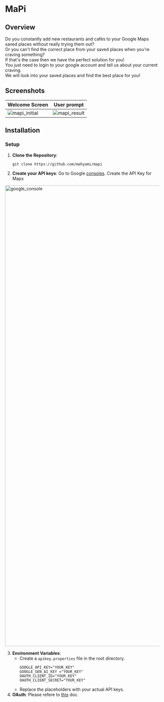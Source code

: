 
# MaPi

## Overview

Do you constantly add new restaurants and cafés to your Google Maps saved places without really trying them out?\
Or you can't find the correct place from your saved places when you're craving something?\
If that's the case then we have the perfect solution for you!\
You just need to login to your google account and tell us about your current craving.\
We will look into your saved places and find the best place for you! 


## Screenshots

| **Welcome Screen** | **User prompt** |
| -------------- | ----------- |
| ![mapi_initial](https://github.com/user-attachments/assets/1567897c-2e9a-466c-b082-0d1e21abbd0f) | ![mapi_result](https://github.com/user-attachments/assets/2e89efa4-c57c-480e-909b-e668020dfbc3) |

## Installation

### Setup

1. **Clone the Repository**:
    
    `git clone https://github.com/mahyami/mapi`

2. **Create your API keys**:
    Go to Google [consoles](https://console.cloud.google.com/apis/credentials).
    Create the API Key for Maps
<img width="1502" alt="google_console" src="https://github.com/user-attachments/assets/f4e16c02-89c5-4677-aa27-e13e21b838dd">

3. **Environment Variables**:
    - Create a `apikey.properties` file in the root directory.
	    ```
		GOOGLE_API_KEY="YOUR_KEY"  
		GOOGLE_GEN_AI_KEY ="YOUR_KEY"
     	OAUTH_CLIENT_ID="YOUR_KEY"
   		OAUTH_CLIENT_SECRET="YOUR_KEY"
	    ```
    - Replace the placeholders with your actual API keys.
4. **OAuth**:
    Please refere to [this](https://github.com/mahyami/mapi/blob/main/oauth.md) doc.

